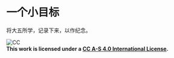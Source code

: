 

# 一个小目标  

将大五所学，记录下来，以作纪念。




![CC](http://7xw7uc.com1.z0.glb.clouddn.com/7eb178f18f2c7d1d16ae8ac5999ebff3.png)  
**This work is licensed under a [CC A-S 4.0 International License](https://creativecommons.org/licenses/by-sa/4.0/).**
